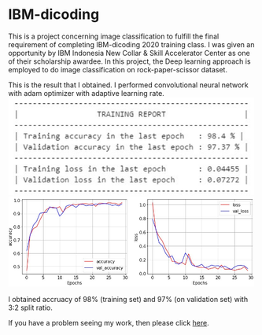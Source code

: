 # IBM-dicoding
This is a project concerning image classification to fulfill the final requirement of completing IBM-dicoding 2020 training class. I was given an opportunity by IBM Indonesia New Collar &amp; Skill Accelerator Center as one of their scholarship awardee. In this project, the Deep learning approach is employed to do image classification on rock-paper-scissor dataset.

This is the result that I obtained. I performed convolutional neural network with adam optimizer with adaptive learning rate.
<img src="https://github.com/venansiusrt/IBM-dicoding/blob/main/summary.jpg" width="500">
<img src="https://github.com/venansiusrt/IBM-dicoding/blob/main/visualization.jpg" width="500">

I obtained accruacy of 98% (training set) and 97% (on validation set) with 3:2 split ratio.

If you have a problem seeing my work, then please click [here](https://nbviewer.jupyter.org/github/venansiusrt/IBM-dicoding/blob/main/IBM_Dicoding.ipynb).
